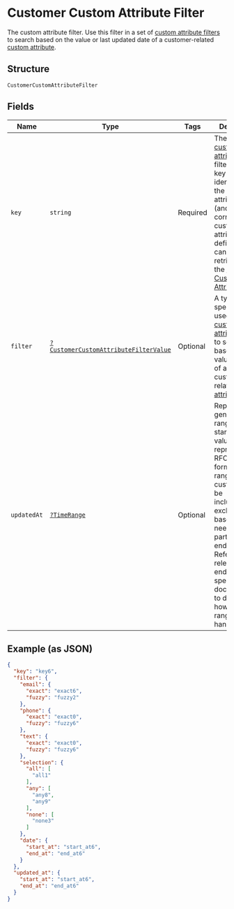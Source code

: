 
# Customer Custom Attribute Filter

The custom attribute filter. Use this filter in a set of [custom attribute filters](../../doc/models/customer-custom-attribute-filters.md) to search
based on the value or last updated date of a customer-related [custom attribute](../../doc/models/custom-attribute.md).

## Structure

`CustomerCustomAttributeFilter`

## Fields

| Name | Type | Tags | Description | Getter | Setter |
|  --- | --- | --- | --- | --- | --- |
| `key` | `string` | Required | The `key` of the [custom attribute](entity:CustomAttribute) to filter by. The key is the identifier of the custom attribute<br>(and the corresponding custom attribute definition) and can be retrieved using the [Customer Custom Attributes API](api:CustomerCustomAttributes). | getKey(): string | setKey(string key): void |
| `filter` | [`?CustomerCustomAttributeFilterValue`](../../doc/models/customer-custom-attribute-filter-value.md) | Optional | A type-specific filter used in a [custom attribute filter](../../doc/models/customer-custom-attribute-filter.md) to search based on the value<br>of a customer-related [custom attribute](../../doc/models/custom-attribute.md). | getFilter(): ?CustomerCustomAttributeFilterValue | setFilter(?CustomerCustomAttributeFilterValue filter): void |
| `updatedAt` | [`?TimeRange`](../../doc/models/time-range.md) | Optional | Represents a generic time range. The start and end values are<br>represented in RFC 3339 format. Time ranges are customized to be<br>inclusive or exclusive based on the needs of a particular endpoint.<br>Refer to the relevant endpoint-specific documentation to determine<br>how time ranges are handled. | getUpdatedAt(): ?TimeRange | setUpdatedAt(?TimeRange updatedAt): void |

## Example (as JSON)

```json
{
  "key": "key6",
  "filter": {
    "email": {
      "exact": "exact6",
      "fuzzy": "fuzzy2"
    },
    "phone": {
      "exact": "exact0",
      "fuzzy": "fuzzy6"
    },
    "text": {
      "exact": "exact0",
      "fuzzy": "fuzzy6"
    },
    "selection": {
      "all": [
        "all1"
      ],
      "any": [
        "any8",
        "any9"
      ],
      "none": [
        "none3"
      ]
    },
    "date": {
      "start_at": "start_at6",
      "end_at": "end_at6"
    }
  },
  "updated_at": {
    "start_at": "start_at6",
    "end_at": "end_at6"
  }
}
```

